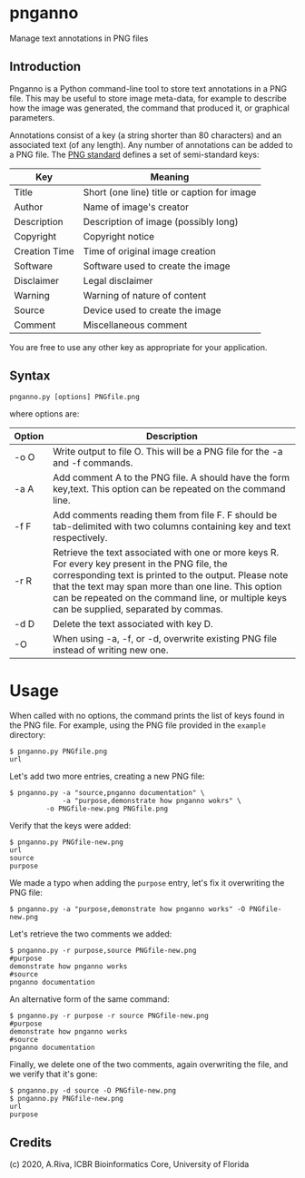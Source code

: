 # pnganno
Manage text annotations in PNG files

## Introduction

Pnganno is a Python command-line tool to store text annotations in a PNG file.
This may be useful to store image meta-data, for example to describe how the
image was generated, the command that produced it, or graphical parameters.

Annotations consist of a key (a string shorter than 80 characters) and an
associated text (of any length). Any number of annotations can be added to a PNG
file. The [PNG standard](https://www.w3.org/TR/2003/REC-PNG-20031110/) defines a set of semi-standard keys:

Key           | Meaning
--------------|--------------------------
Title         | Short (one line) title or caption for image
Author        | Name of image's creator
Description   | Description of image (possibly long)
Copyright     | Copyright notice
Creation Time | Time of original image creation
Software      | Software used to create the image
Disclaimer    | Legal disclaimer
Warning       | Warning of nature of content
Source        | Device used to create the image
Comment       | Miscellaneous comment

You are free to use any other key as appropriate for your application.

## Syntax

```python
pnganno.py [options] PNGfile.png
```

where options are:

Option | Description
-------|------------
  -o O | Write output to file O. This will be a PNG file for the -a and -f commands.
  -a A | Add comment A to the PNG file. A should have the form key,text. This option can be repeated on the command line.
  -f F | Add comments reading them from file F. F should be tab-delimited with two columns containing key and text respectively.
  -r R | Retrieve the text associated with one or more keys R. For every key present in the PNG file, the corresponding text is printed to the output. Please note that the text may span more than one line. This option can be repeated on the command line, or multiple keys can be supplied, separated by commas.
  -d D | Delete the text associated with key D.
  -O   | When using -a, -f, or -d, overwrite existing PNG file instead of writing new one.

# Usage

When called with no options, the command prints the list of keys found in the PNG file. For example,
using the PNG file provided in the `example` directory:

```
$ pnganno.py PNGfile.png
url
```

Let's add two more entries, creating a new PNG file:

```
$ pnganno.py -a "source,pnganno documentation" \
             -a "purpose,demonstrate how pnganno wokrs" \
	     -o PNGfile-new.png PNGfile.png
```

Verify that the keys were added:

```
$ pnganno.py PNGfile-new.png
url
source
purpose
```

We made a typo when adding the `purpose` entry, let's fix it overwriting the PNG file:

```
$ pnganno.py -a "purpose,demonstrate how pnganno works" -O PNGfile-new.png
```

Let's retrieve the two comments we added:

```
$ pnganno.py -r purpose,source PNGfile-new.png
#purpose
demonstrate how pnganno works
#source
pnganno documentation
```

An alternative form of the same command:

```
$ pnganno.py -r purpose -r source PNGfile-new.png
#purpose
demonstrate how pnganno works
#source
pnganno documentation
```

Finally, we delete one of the two comments, again overwriting the file,
and we verify that it's gone:

```
$ pnganno.py -d source -O PNGfile-new.png
$ pnganno.py PNGfile-new.png
url
purpose
```

## Credits
(c) 2020, A.Riva, ICBR Bioinformatics Core, University of Florida
